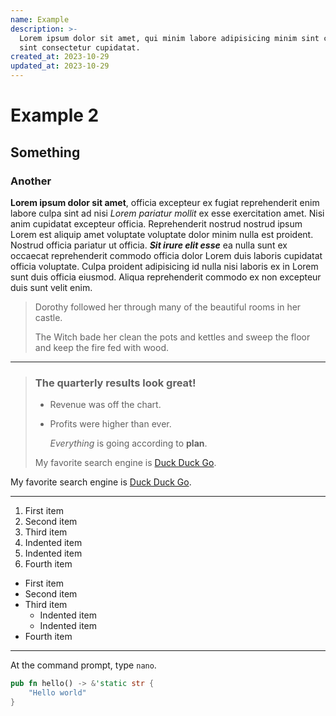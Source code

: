 ```yaml
---
name: Example
description: >-
  Lorem ipsum dolor sit amet, qui minim labore adipisicing minim sint cillum
  sint consectetur cupidatat.
created_at: 2023-10-29
updated_at: 2023-10-29
---
```


# Example 2

## Something

### Another

**Lorem ipsum dolor sit amet**, officia excepteur ex fugiat reprehenderit enim
labore culpa sint ad nisi _Lorem pariatur mollit_ ex esse exercitation amet. Nisi
anim cupidatat excepteur officia. Reprehenderit nostrud nostrud ipsum Lorem est
aliquip amet voluptate voluptate dolor minim nulla est proident. Nostrud officia
pariatur ut officia. **_Sit irure elit esse_** ea nulla sunt ex occaecat reprehenderit
commodo officia dolor Lorem duis laboris cupidatat officia voluptate. Culpa
proident adipisicing id nulla nisi laboris ex in Lorem sunt duis officia
eiusmod. Aliqua reprehenderit commodo ex non excepteur duis sunt velit enim.

> Dorothy followed her through many of the beautiful rooms in her castle.
>
> The Witch bade her clean the pots and kettles and sweep the floor and keep the
> fire fed with wood.

---

> ### The quarterly results look great!
>
> - Revenue was off the chart.
> - Profits were higher than ever.
>
>   _Everything_ is going according to **plan**.
>
> My favorite search engine is [Duck Duck Go](https://duckduckgo.com).

My favorite search engine is [Duck Duck Go](https://duckduckgo.com).

---

1. First item
1. Second item
1. Third item
1. Indented item
1. Indented item
1. Fourth item

- First item
- Second item
- Third item
  - Indented item
  - Indented item
- Fourth item

---

At the command prompt, type `nano`.

```rust
pub fn hello() -> &'static str {
    "Hello world"
}
```

